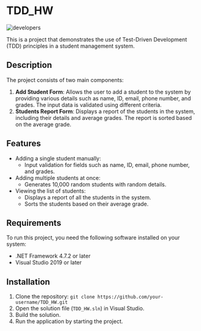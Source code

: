 # TDD_HW
![developers](https://img.shields.io/badge/Developed%20By:-Furman%20Vlad-red)

This is a project that demonstrates the use of Test-Driven Development (TDD) principles in a student management system.

## Description

The project consists of two main components:
1. **Add Student Form**: Allows the user to add a student to the system by providing various details such as name, ID, email, phone number, and grades. The input data is validated using different criteria.
2. **Students Report Form**: Displays a report of the students in the system, including their details and average grades. The report is sorted based on the average grade.

## Features

- Adding a single student manually:
  - Input validation for fields such as name, ID, email, phone number, and grades.
- Adding multiple students at once:
  - Generates 10,000 random students with random details.
- Viewing the list of students:
  - Displays a report of all the students in the system.
  - Sorts the students based on their average grade.

## Requirements

To run this project, you need the following software installed on your system:

- .NET Framework 4.7.2 or later
- Visual Studio 2019 or later

## Installation

1. Clone the repository: `git clone https://github.com/your-username/TDD_HW.git`
2. Open the solution file (`TDD_HW.sln`) in Visual Studio.
3. Build the solution.
4. Run the application by starting the project.
